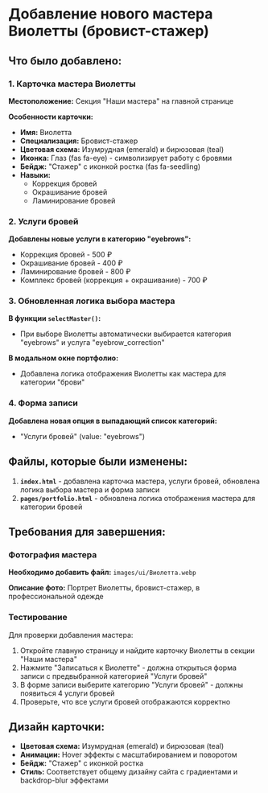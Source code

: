 # Добавление нового мастера Виолетты (бровист-стажер)

## Что было добавлено:

### 1. Карточка мастера Виолетты

**Местоположение:** Секция "Наши мастера" на главной странице

**Особенности карточки:**
- **Имя:** Виолетта
- **Специализация:** Бровист-стажер
- **Цветовая схема:** Изумрудная (emerald) и бирюзовая (teal)
- **Иконка:** Глаз (fas fa-eye) - символизирует работу с бровями
- **Бейдж:** "Стажер" с иконкой ростка (fas fa-seedling)
- **Навыки:**
  - Коррекция бровей
  - Окрашивание бровей
  - Ламинирование бровей

### 2. Услуги бровей

**Добавлены новые услуги в категорию "eyebrows":**
- Коррекция бровей - 500 ₽
- Окрашивание бровей - 400 ₽
- Ламинирование бровей - 800 ₽
- Комплекс бровей (коррекция + окрашивание) - 700 ₽

### 3. Обновленная логика выбора мастера

**В функции `selectMaster()`:**
- При выборе Виолетты автоматически выбирается категория "eyebrows" и услуга "eyebrow_correction"

**В модальном окне портфолио:**
- Добавлена логика отображения Виолетты как мастера для категории "брови"

### 4. Форма записи

**Добавлена новая опция в выпадающий список категорий:**
- "Услуги бровей" (value: "eyebrows")

## Файлы, которые были изменены:

1. **`index.html`** - добавлена карточка мастера, услуги бровей, обновлена логика выбора мастера и форма записи
2. **`pages/portfolio.html`** - обновлена логика отображения мастера для категории бровей

## Требования для завершения:

### Фотография мастера
**Необходимо добавить файл:** `images/ui/Виолетта.webp`

**Описание фото:** Портрет Виолетты, бровист-стажер, в профессиональной одежде

### Тестирование

Для проверки добавления мастера:
1. Откройте главную страницу и найдите карточку Виолетты в секции "Наши мастера"
2. Нажмите "Записаться к Виолетте" - должна открыться форма записи с предвыбранной категорией "Услуги бровей"
3. В форме записи выберите категорию "Услуги бровей" - должны появиться 4 услуги бровей
4. Проверьте, что все услуги бровей отображаются корректно

## Дизайн карточки:

- **Цветовая схема:** Изумрудная (emerald) и бирюзовая (teal)
- **Анимации:** Hover эффекты с масштабированием и поворотом
- **Бейдж:** "Стажер" с иконкой ростка
- **Стиль:** Соответствует общему дизайну сайта с градиентами и backdrop-blur эффектами

